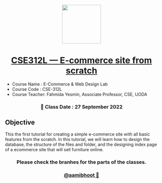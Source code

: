 <p align="center">
  <a href="[Aami Bhoot](https://github.com/aamibhoot)">
    <img src="https://avatars.githubusercontent.com/u/114091226?s=1000" height="128">
    <h1 align="center">CSE312L — E-commerce site from scratch</h1>
 </h1>
  </a>
</p>

- Course Name : E-Commerce & Web Design Lab
- Course Code : CSE-312L
- Course Teacher:
  Fahmida Yesmin,
  Associate Professor, CSE, UODA

<h3 align="center">
📅 Class Date : 27 September 2022
</h3>

## Objective

This the first tutorial for creating a simple e-commerce site with all basic features from the scratch. In this tutorial, we will learn how to design the database, the structure of the files and folder, and the designing index page of a ecommerce site that will sell furniture online.

<h3 align="center">
Please check the branhes for the parts of the classes.
</h3>

<h3 align="center">
   <a href="[Aami Bhoot](https://github.com/aamibhoot)">
    @aamibhoot 👻
    </a>
</h3>
